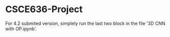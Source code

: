 # CSCE636-Project
For 4.2 submited version, simplely run the last two block in the file '3D CNN with OP.ipynb'.
